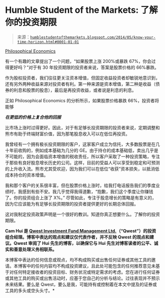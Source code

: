 <!--yml

类别：未分类

日期：2024-05-18 03:39:15

-->

# Humble Student of the Markets: 了解你的投资期限

> 来源：[`humblestudentofthemarkets.blogspot.com/2014/05/know-your-time-horizon.html#0001-01-01`](https://humblestudentofthemarkets.blogspot.com/2014/05/know-your-time-horizon.html#0001-01-01)

[Philosophical Economics](http://philosophicaleconomics.wordpress.com/2014/05/17/why-a-66-crash-would-be-better-than-a-200-melt-up/)

有一个有趣的文章提出了一个问题，“如果股票上涨 200%或暴跌 67%，你会过得更好吗？”对于有 30 年投资期限的投资者来说，答案是股票价格的 66%暴跌。

作为股权投资者，我们往往更关注资本增值，但固定收益投资者却敏锐地意识到，还有另外两种收益来源对投资者有利。第一种来源是资本增值，第二种是收益（债券的利息和股票的股息），最后是再投资收益，或者说是利息的利息。

正如 Philosophical Economics 的分析所示，如果股票价格暴跌 66%，投资者将能够

***在更低的价格上复合他的回报***

比市场上涨时过得更好。因此，对于有足够长投资期限的投资者来说，定期调整和熊市有助于终端财富价值，因为那笔股息收入可以在低位再投资。

我曾经有一个拥有极长投资期限的客户，这家客户成立为信托，大多数股票是在几十年前收购的，例如成本基础为几分的 GE。由于持仓的成本基础低，卖出几乎是不可能的，因为会面临资本增值的税收责任，所以客户采取了一种投资策略，专注于那些有良好股息增长历史的公司。这样，目前的受益人可以享受到稳定和可预测的上升收入流。熊市尤其受欢迎，因为我们可以在低位“收获”资本损失，以抵消低成本持仓的资本增值。

我和那个客户的关系很丰富，但在股票价格上涨时，给我打电话报告我们的季度业绩时，我感到有些不安。我几乎觉得我得道歉，“抱歉，我们这个季度让你赚钱了。你的投资组合上涨了 X%。” 尽管如此，专注于股息增长的策略是有意义的，因为它应该能为有足够长投资期限的投资者提供更好的长期总体回报。

这对我制定投资政策声明是一个很好的教训。知道你真正想要什么。了解你的投资期限。

**Cam Hui 是 [Qwest Investment Fund Management Ltd.](http://www.qwestfunds.com/)（“Qwest”）的投资组合经理。博客中表达的观点和建议仅代表作者，并不反映 Qwest 的观点和建议。Qwest 审阅了 Hui 先生的博客，以确保它与 Hui 先生对博客读者的公平、诚实和善意处理义务相联系。**

本博客中表达的任何信息或观点，均不构成购买或出售任何证券或其他工具的邀请。本博客中的任何内容均不构成投资建议，且此处可能包含的任何推荐意见未基于对任何特定接收者的投资目标、财务状况或特定需求的考虑。您在进行任何证券或其他工具的购买或出售活动时，应基于您自己的分析与结论。过往表现并不预示未来结果。要么是 Qwest，要么是我，可能持有或控制着在本文中提及的证券或工具的多头或空头头寸。*
